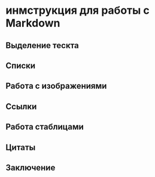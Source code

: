 # инмструкция для работы с Markdown

## Выделение тескта

## Списки

## Работа с изображениями

## Ссылки

## Работа стаблицами

## Цитаты

## Заключение